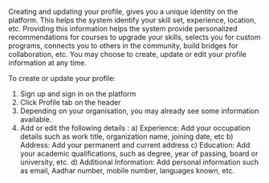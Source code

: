 Creating and updating your profile, gives you a unique identity on the platform. This helps the system identify your skill set, experience, location, etc. Providing this information helps the system provide personalized recommendations for courses to upgrade your skills, selects you for custom programs, connects you to others in the community, build bridges for collaboration, etc. You may choose to create, update or edit your profile information at any time.

To create or update your profile:

1. Sign up and sign in  on the platform
1. Click Profile tab on the header
1. Depending on your organisation, you may already see  some information available.
1. Add or  edit the following details :
	    a) Experience: Add your occupation details  such as work title, organization name, joining date, etc
	    b) Address: Add  your permanent and current address
	    c) Education: Add your  academic qualifications, such as degree, year of passing, board or university, etc.
	    d) Additional Information: Add personal information such as email, Aadhar number, mobile number, languages known, etc.
